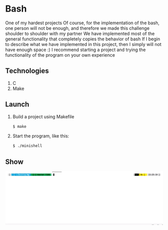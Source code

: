 # Bash

One of my hardest projects
Of course, for the implementation of the bash, one person will not be enough,
and therefore we made this challenge shoulder to shoulder with my partner
We have implemented most of the general functionality that completely copies the behavior of bash
If I begin to describe what we have implemented in this project, then I simply will not have enough space :)
I recommend starting a project and trying the functionality of the program on your own experience

## Technologies

1. C
2. Make

## Launch

1. Build a project using Makefile

   ```sh
   $ make
   ```

2. Start the program, like this:

   ```sh
   $ ./minishell
   ```

## Show

  <img src="./screen/show.gif" width="500" alt="show">
